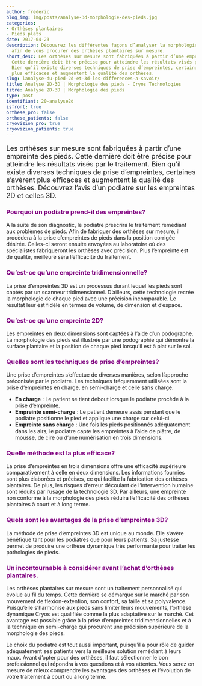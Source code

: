 ```yaml
---
author: frederic
blog_img: img/posts/analyse-3d-morphologie-des-pieds.jpg
categories:
- Orthèses plantaires
- Pieds plats
date: 2017-04-23
description: Découvrez les différentes façons d’analyser la morphologie de vos pieds
  afin de vous procurer des orthèses plantaires sur mesure.
short_desc: Les orthèses sur mesure sont fabriquées à partir d’une empreinte des pieds.
  Cette dernière doit être précise pour atteindre les résultats visés par le traitement.
  Bien qu’il existe diverses techniques de prise d’empreintes, certaines s’avèrent
  plus efficaces et augmentent la qualité des orthèses.
slug: lanalyse-du-pied-2d-et-3d-les-differences-a-savoir/
title: Analyse 2D-3D | Morphologie des pieds - Cryos Technologies
titre: Analyse 2D-3D | Morphologie des pieds
type: post
identifiant: 20-analyse2d
isfront: true
orthese_pro: false
orthese_patients: false
cryovizion_pro: true
cryovizion_patients: true
---
```


<p style="font-size: 18px;">Les orthèses sur mesure sont fabriquées à partir d’une empreinte des pieds. Cette dernière doit être précise pour atteindre les résultats visés par le traitement. Bien qu’il existe diverses techniques de prise d’empreintes, certaines s’avèrent plus efficaces et augmentent la qualité des orthèses. Découvrez l’avis d’un podiatre sur les empreintes 2D et celles 3D.</p>
<h3 style="color: #800080;">Pourquoi un podiatre prend-il des empreintes?</h3>
<p>À la suite de son diagnostic, le podiatre prescrira le traitement remédiant aux problèmes de pieds. Afin de fabriquer des orthèses sur mesure, il procèdera à la prise d’empreintes de pieds dans la position corrigée désirée. Celles-ci seront ensuite envoyées au laboratoire où des spécialistes fabriqueront les orthèses avec précision. Plus l’empreinte est de qualité, meilleure sera l’efficacité du traitement.</p>
<h3 style="color: #800080;">Qu’est-ce qu’une empreinte tridimensionnelle?</h3>
<p>La prise d’empreintes 3D est un processus durant lequel les pieds sont captés par un scanneur tridimensionnel. D’ailleurs, cette technologie recrée la morphologie de chaque pied avec une précision incomparable. Le résultat leur est fidèle en termes de volume, de dimension et d’espace.</p>
<h3 style="color: #800080;">Qu’est-ce qu’une empreinte 2D?</h3>
<p>Les empreintes en deux dimensions sont captées à l’aide d’un podographe. La morphologie des pieds est illustrée par une podographie qui démontre la surface plantaire et la position de chaque pied lorsqu’il est à plat sur le sol.</p>
<h3 style="color: #800080;">Quelles sont les techniques de prise d’empreintes?</h3>
<p>Une prise d’empreintes s’effectue de diverses manières, selon l’approche préconisée par le podiatre. Les techniques fréquemment utilisées sont la prise d’empreintes en charge, en semi-charge et celle sans charge.</p>
<ul>
	<li><strong>En charge</strong> : Le patient se tient debout lorsque le podiatre procède à la prise d’empreinte.</li>
	<li><strong>Empreinte semi-charge</strong> : Le patient demeure assis pendant que le podiatre positionne le pied et applique une charge sur celui-ci.</li>
	<li><strong>Empreinte sans charge</strong> : Une fois les pieds positionnés adéquatement dans les airs, le podiatre capte les empreintes à l’aide de plâtre, de mousse, de cire ou d’une numérisation en trois dimensions.</li>
</ul>
<h3 style="color: #800080;">Quelle méthode est la plus efficace?</h3>
<p>La prise d’empreintes en trois dimensions offre une efficacité supérieure comparativement à celle en deux dimensions. Les informations fournies sont plus élaborées et précises, ce qui facilite la fabrication des orthèses plantaires. De plus, les risques d’erreur découlant de l’intervention humaine sont réduits par l’usage de la technologie 3D. Par ailleurs, une empreinte non conforme à la morphologie des pieds réduira l’efficacité des orthèses plantaires à court et à long terme.</p>
<h3 style="color: #800080;">Quels sont les avantages de la prise d’empreintes 3D?</h3>
<p>La méthode de prise d’empreintes 3D est unique au monde. Elle s’avère bénéfique tant pour les podiatres que pour leurs patients. Sa justesse permet de produire une orthèse dynamique très performante pour traiter les pathologies de pieds.</p>
<h3 style="color: #800080;">Un incontournable à considérer avant l’achat d’orthèses plantaires.</h3>
<p>Les orthèses plantaires sur mesure sont un traitement personnalisé qui évolue au fil du temps. Cette dernière se démarque sur le marché par son mouvement de flexion-extention, son confort, sa taille et sa polyvalence. Puisqu’elle s’harmonise aux pieds sans limiter leurs mouvements, l’orthèse dynamique Cryos est qualifiée comme la plus adaptative sur le marché. Cet avantage est possible grâce à la prise d’empreintes tridimensionnelles et à la technique en semi-charge qui procurent une précision supérieure de la morphologie des pieds.</p>
<p>Le choix du podiatre est tout aussi important, puisqu’il a pour rôle de guider adéquatement ses patients vers la meilleure solution remédiant à leurs maux. Avant d’opter pour des orthèses, il faut sélectionner le bon professionnel qui répondra à vos questions et à vos attentes. Vous serez en mesure de mieux comprendre les avantages des orthèses et l’évolution de votre traitement à court ou à long terme.</p>
